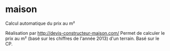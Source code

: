 maison
======

Calcul automatique du prix au m²

Réalisation par http://devis-constructeur-maison.com/
Permet de calculer le prix au m² (basé sur les chiffres de l'année 2013) d'un terrain. Basé sur le CP.
